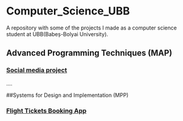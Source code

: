 # Computer_Science_UBB
A repository with some of the projects I made as a computer science student at UBB(Babeș-Bolyai University).

##

## Advanced Programming Techniques (MAP)

### [Social media project](https://github.com/BarteS3300/SocialMedia)
....


##Systems for Design and Implementation (MPP)
### [Flight Tickets Booking App]()

